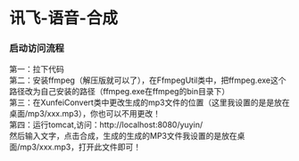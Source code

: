 # 讯飞-语音-合成
### 启动访问流程
第一：拉下代码<br>
第二：安装ffmpeg（解压版就可以了），在FfmpegUtil类中，把ffmpeg.exe这个路径改为自己安装的路径（ffmpeg.exe在ffmpeg的bin目录下）<br>
第三：在XunfeiConvert类中更改生成的mp3文件的位置（这里我设置的是是放在桌面/mp3/xxx.mp3），你也可以不用更改！<br>
第四：运行tomcat,访问：http://localhost:8080/yuyin/<br>
然后输入文字，点击合成，生成的生成的MP3文件我设置的是放在桌面/mp3/xxx.mp3，打开此文件即可！<br>
